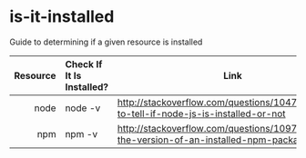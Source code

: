 # is-it-installed
Guide to determining if a given resource is installed

Resource | Check If It Is Installed? | Link
-----------:|:------------ |------------
 node       |  node -v | http://stackoverflow.com/questions/10475651/how-to-tell-if-node-js-is-installed-or-not
 npm | npm -v | http://stackoverflow.com/questions/10972176/find-the-version-of-an-installed-npm-package
